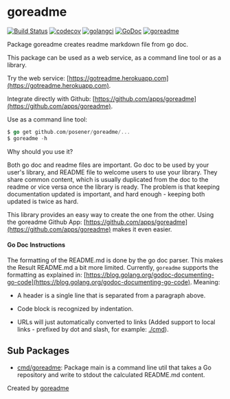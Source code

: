# goreadme

[![Build Status](https://travis-ci.org/posener/goreadme.svg?branch=master)](https://travis-ci.org/posener/goreadme)
[![codecov](https://codecov.io/gh/posener/goreadme/branch/master/graph/badge.svg)](https://codecov.io/gh/posener/goreadme)
[![golangci](https://golangci.com/badges/github.com/posener/goreadme.svg)](https://golangci.com/r/github.com/posener/goreadme)
[![GoDoc](https://godoc.org/github.com/posener/goreadme?status.svg)](http://godoc.org/github.com/posener/goreadme)
[![goreadme](https://goreadme.herokuapp.com/badge/posener/goreadme.svg)](https://goreadme.herokuapp.com)

Package goreadme creates readme markdown file from go doc.

This package can be used as a web service, as a command line tool or as a library.

Try the web service: [https://gotreadme.herokuapp.com](https://gotreadme.herokuapp.com).

Integrate directly with Github: [https://github.com/apps/goreadme](https://github.com/apps/goreadme).

Use as a command line tool:

```go
$ go get github.com/posener/goreadme/...
$ goreadme -h
```

Why should you use it?

Both go doc and readme files are important. Go doc to be used by your user's
library, and README file to welcome users to use your library. They share
common content, which is usually duplicated from the doc to the readme or vice versa
once the library is ready. The problem is that keeping documentation updated
is important, and hard enough - keeping both updated is twice as hard.

This library provides an easy way to create the one from the other. Using the
goreadme Github App: [https://github.com/apps/goreadme](https://github.com/apps/goreadme) makes it even easier.

#### Go Doc Instructions

The formatting of the README.md is done by the go doc parser. This makes the
Result README.md a bit more limited.
Currently, `goreadme` supports the formatting as explained in: [https://blog.golang.org/godoc-documenting-go-code](https://blog.golang.org/godoc-documenting-go-code).
Meaning:

* A header is a single line that is separated from a paragraph above.

* Code block is recognized by indentation.

* URLs will just automatically converted to links
(Added support to local links - prefixed by dot and slash, for example: [./cmd](./cmd)).

## Sub Packages

* [cmd/goreadme](./cmd/goreadme): Package main is a command line util that takes a Go repository and write to stdout the calculated README.md content.

Created by [goreadme](https://github.com/apps/goreadme)
